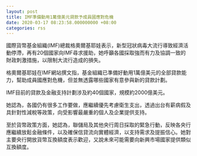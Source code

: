 ```yaml
---
layout: post
title: IMF準備動用1萬億美元貸款予成員國應對危機
date: 2020-03-17 08:23:58.000000000 +08:00
categories: rss
---
```


國際貨幣基金組織(IMF)總裁格奧爾基耶娃表示，新型冠狀病毒大流行導致經濟活動停滯，再有20個國家向IMF尋求援助，她呼籲各國採取強而有力及協調一致的財政刺激措施，以限制大流行造成的損失。

格奧爾基耶娃在IMF網站撰文指，基金組織已準備好動用1萬億美元的全部貸款能力，幫助成員國應對危機，但並無透露哪些國家有意參與新的貸款計劃。

IMF目前的貸款及金融支持計劃涉及約40個國家，規模約2000億美元。

她認為，各國仍有很多工作要做，應繼續優先考慮衛生支出，透過出台有薪病假及具針對性減稅等政策，向受影響最嚴重的個人及企業提供支持。

至於貨幣政策方面，她認為，聯儲局及其他央行周日採取的緊急行動，反映各央行應繼續放鬆金融條件，以及確保信貸流向實體經濟，以支持需求及提振信心。她對主要央行開放貨幣互換額度表示歡迎，又說未來可能需要向新興市場國家提供類似互換額度。
